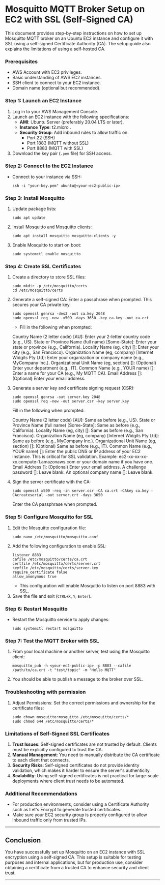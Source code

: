 # Mosquitto MQTT Broker Setup on EC2 with SSL (Self-Signed CA)

This document provides step-by-step instructions on how to set up Mosquitto MQTT broker on an Ubuntu EC2 instance and configure it with SSL using a self-signed Certificate Authority (CA). The setup guide also explains the limitations of using a self-hosted CA.

### Prerequisites
- AWS Account with EC2 privileges.
- Basic understanding of AWS EC2 instances.
- SSH client to connect to your EC2 instance.
- Domain name (optional but recommended).

### Step 1: Launch an EC2 Instance
1. Log in to your AWS Management Console.
2. Launch an EC2 instance with the following specifications:
   - **AMI**: Ubuntu Server (preferably 20.04 LTS or later).
   - **Instance Type**: t2.micro .
   - **Security Group**: Add inbound rules to allow traffic on:
     - Port 22 (SSH)
     - Port 1883 (MQTT without SSL)
     - Port 8883 (MQTT with SSL)
3. Download the key pair (`.pem` file) for SSH access.

### Step 2: Connect to the EC2 Instance
- Connect to your instance via SSH:
  ```shell
  ssh -i "your-key.pem" ubuntu@<your-ec2-public-ip>
  ```

### Step 3: Install Mosquitto
1. Update package lists:
   ```shell
   sudo apt update
   ```
2. Install Mosquitto and Mosquitto clients:
   ```shell
   sudo apt install mosquitto mosquitto-clients -y
   ```
3. Enable Mosquitto to start on boot:
   ```shell
   sudo systemctl enable mosquitto
   ```

### Step 4: Create SSL Certificates
1. Create a directory to store SSL files:
   ```shell
   sudo mkdir -p /etc/mosquitto/certs
   cd /etc/mosquitto/certs
   ```
2. Generate a self-signed CA:
   Enter a passphrase when prompted. This secures your CA private key.
   ```shell
   sudo openssl genrsa -des3 -out ca.key 2048
   sudo openssl req -new -x509 -days 3650 -key ca.key -out ca.crt
   ```
   - Fill in the following when prompted:

    Country Name (2 letter code) [AU]: Enter your 2-letter country code (e.g., US).
    State or Province Name (full name) [Some-State]: Enter your state or province (e.g., California).
    Locality Name (eg, city) []: Enter your city (e.g., San Francisco).
    Organization Name (eg, company) [Internet Widgits Pty Ltd]: Enter your organization or company name (e.g., MyCompany Inc.).
    Organizational Unit Name (eg, section) []: (Optional) Enter your department (e.g., IT).
    Common Name (e.g., YOUR name) []: Enter a name for your CA (e.g., My MQTT CA).
    Email Address []: (Optional) Enter your email address.

3. Generate a server key and certificate signing request (CSR):
   ```shell
   sudo openssl genrsa -out server.key 2048
   sudo openssl req -new -out server.csr -key server.key
   ```
   
   Fill in the following when prompted:

    Country Name (2 letter code) [AU]: Same as before (e.g., US).
    State or Province Name (full name) [Some-State]: Same as before (e.g., California).
    Locality Name (eg, city) []: Same as before (e.g., San Francisco).
    Organization Name (eg, company) [Internet Widgits Pty Ltd]: Same as before (e.g., MyCompany Inc.).
    Organizational Unit Name (eg, section) []: (Optional) Same as before (e.g., IT).
    Common Name (e.g., YOUR name) []: Enter the public DNS or IP address of your EC2 instance. This is critical for SSL validation. Example: ec2-xx-xx-xx-xx.compute-1.amazonaws.com or your domain name if you have one.
    Email Address []: (Optional) Enter your email address.
    A challenge password []: Leave blank.
    An optional company name []: Leave blank.
    
4. Sign the server certificate with the CA:
   ```shell
   sudo openssl x509 -req -in server.csr -CA ca.crt -CAkey ca.key -CAcreateserial -out server.crt -days 3650
   ```
   Enter the CA passphrase when prompted.

### Step 5: Configure Mosquitto for SSL
1. Edit the Mosquitto configuration file:
   ```shell
   sudo nano /etc/mosquitto/mosquitto.conf
   ```
2. Add the following configuration to enable SSL:
   ```shell
   listener 8883
   cafile /etc/mosquitto/certs/ca.crt
   certfile /etc/mosquitto/certs/server.crt
   keyfile /etc/mosquitto/certs/server.key
   require_certificate false
   allow_anonymous true
   ```
   - This configuration will enable Mosquitto to listen on port 8883 with SSL.
3. Save the file and exit (`CTRL+X`, `Y`, `Enter`).

### Step 6: Restart Mosquitto
- Restart the Mosquitto service to apply changes:
  ```shell
  sudo systemctl restart mosquitto
  ```

### Step 7: Test the MQTT Broker with SSL
1. From your local machine or another server, test using the Mosquitto client:
   ```shell
   mosquitto_pub -h <your-ec2-public-ip> -p 8883 --cafile /path/to/ca.crt -t "test/topic" -m "Hello MQTT"
   ```
2. You should be able to publish a message to the broker over SSL.


### Troubleshooting with permission
1. Adjust Permissions:
   Set the correct permissions and ownership for the certificate files:
   ```shell
   sudo chown mosquitto:mosquitto /etc/mosquitto/certs/*
   sudo chmod 644 /etc/mosquitto/certs/* 
   ```
   
### Limitations of Self-Signed SSL Certificates
1. **Trust Issues**: Self-signed certificates are not trusted by default. Clients must be explicitly configured to trust the CA.
2. **Manual Management**: You need to manually distribute the CA certificate to each client that connects.
3. **Security Risks**: Self-signed certificates do not provide identity validation, which makes it harder to ensure the server's authenticity.
4. **Scalability**: Using self-signed certificates is not practical for large-scale deployments where client trust needs to be automated.

### Additional Recommendations
- For production environments, consider using a Certificate Authority such as Let's Encrypt to generate trusted certificates.
- Make sure your EC2 security group is properly configured to allow inbound traffic only from trusted IPs.

---

## Conclusion
You have successfully set up Mosquitto on an EC2 instance with SSL encryption using a self-signed CA. This setup is suitable for testing purposes and internal applications, but for production use, consider obtaining a certificate from a trusted CA to enhance security and client trust.

---
